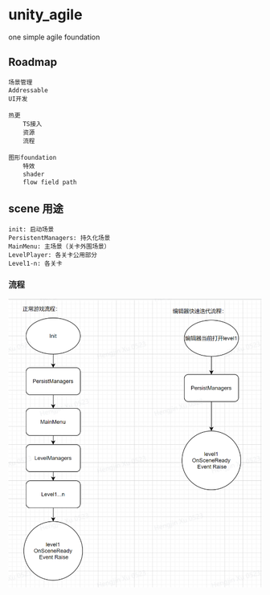 # unity_agile
one simple agile foundation

## Roadmap
    场景管理
    Addressable
    UI开发

    热更
        TS接入
        资源
        流程
    
    图形foundation
        特效
        shader
        flow field path


## scene 用途
    init: 启动场景 
    PersistentManagers: 持久化场景 
    MainMenu: 主场景（关卡外围场景） 
    LevelPlayer: 各关卡公用部分 
    Level1-n: 各关卡 
### 流程
![](Docs/scene_flow.png)